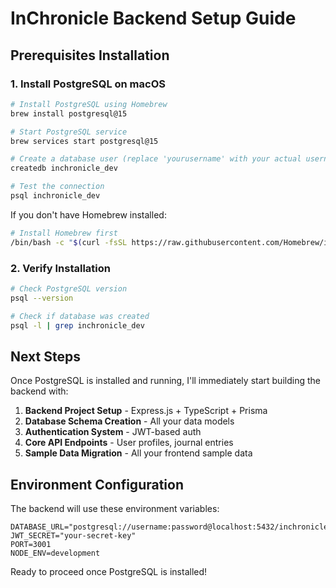 # InChronicle Backend Setup Guide

## Prerequisites Installation

### 1. Install PostgreSQL on macOS

```bash
# Install PostgreSQL using Homebrew
brew install postgresql@15

# Start PostgreSQL service
brew services start postgresql@15

# Create a database user (replace 'yourusername' with your actual username)
createdb inchronicle_dev

# Test the connection
psql inchronicle_dev
```

If you don't have Homebrew installed:
```bash
# Install Homebrew first
/bin/bash -c "$(curl -fsSL https://raw.githubusercontent.com/Homebrew/install/HEAD/install.sh)"
```

### 2. Verify Installation

```bash
# Check PostgreSQL version
psql --version

# Check if database was created
psql -l | grep inchronicle_dev
```

## Next Steps

Once PostgreSQL is installed and running, I'll immediately start building the backend with:

1. **Backend Project Setup** - Express.js + TypeScript + Prisma
2. **Database Schema Creation** - All your data models
3. **Authentication System** - JWT-based auth
4. **Core API Endpoints** - User profiles, journal entries
5. **Sample Data Migration** - All your frontend sample data

## Environment Configuration

The backend will use these environment variables:
```env
DATABASE_URL="postgresql://username:password@localhost:5432/inchronicle_dev"
JWT_SECRET="your-secret-key"
PORT=3001
NODE_ENV=development
```

Ready to proceed once PostgreSQL is installed!
